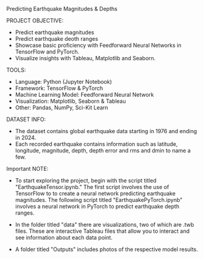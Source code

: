 Predicting Earthquake Magnitudes & Depths

PROJECT OBJECTIVE:

- Predict earthquake magnitudes
- Predict earthquake deoth ranges
- Showcase basic proficiency with Feedforward Neural Networks in TensorFlow and PyTorch.
- Visualize insights with Tableau, Matplotlib and Seaborn.
  
TOOLS:
- Language: Python (Jupyter Notebook)
- Framework: TensorFlow & PyTorch
- Machine Learning Model: Feedforward Neural Network
- Visualization: Matplotlib, Seaborn & Tableau
- Other: Pandas, NumPy, Sci-Kit Learn

DATASET INFO:

- The dataset contains global earthquake data starting in 1976 and ending in 2024.
- Each recorded earthquake contains information such as latitude, longitude, magnitude, depth, depth error and rms and dmin to name a few.

Important NOTE: 

- To start exploring the project, begin with the script titled "EarthquakeTensor.ipynb." The first script involves the use of TensorFlow to 
to create a neural network predicting earthquake magnitudes. The following script titled "EarthquakePyTorch.ipynb" involves a neural network in PyTorch
to predict earthquake depth ranges. 

- In the folder titled "data" there are visualizations, two of which are .twb files. These are interactive Tableau files that allow you to interact and see information about each data point. 

- A folder titled "Outputs" includes photos of the respective model results.
